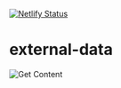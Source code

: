 [![Netlify Status](https://api.netlify.com/api/v1/badges/96a39c04-1618-437b-948c-50ca80ef8a68/deploy-status)](https://app.netlify.com/sites/fetched-content-data/deploys)

# external-data


![Get Content](https://github.com/ehom/external-data/workflows/Get%20Content/badge.svg)
